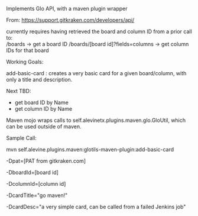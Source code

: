 Implements Glo API, with a maven plugin wrapper

From:  https://support.gitkraken.com/developers/api/


currently requires having retrieved the board and column ID from a prior call to:  
  /boards -> get a board ID
  /boards/[board id]?fields=columns    ->  get column IDs for that board


Working Goals:

  add-basic-card : creates a very basic card for a given board/column, with only a title and description.

Next TBD:

 - get board ID by Name
 - get column ID by Name


Maven mojo wraps calls to  self.alevinetx.plugins.maven.glo.GloUtil, which can be used outside of maven.

Sample Call:

 mvn self.alevine.plugins.maven:glotils-maven-plugin:add-basic-card 

 -Dpat=[PAT from gitkraken.com]

 -DboardId=[board id]

 -DcolumnId=[column id]

 -DcardTitle="go maven!" 

 -DcardDesc="a very simple card, can be called from a failed Jenkins job"



